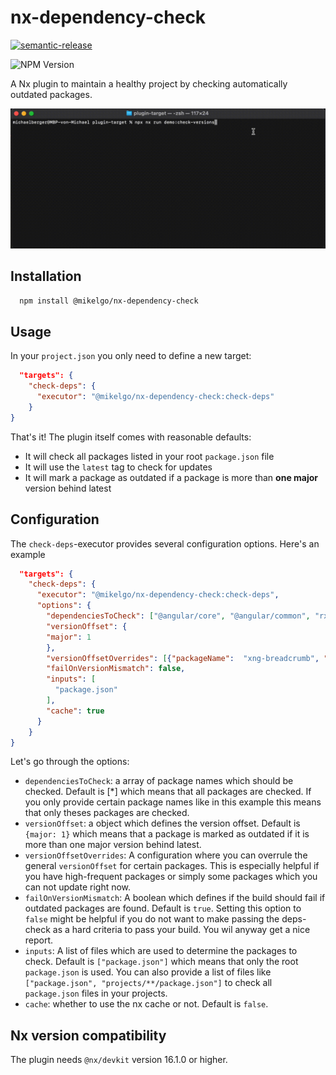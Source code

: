 # nx-dependency-check
<a href="#badge">
    <img alt="semantic-release" src="https://img.shields.io/badge/%20%20%F0%9F%93%A6%F0%9F%9A%80-semantic--release-e10079.svg">
  </a>

![NPM Version](https://img.shields.io/npm/v/%40mikelgo%2Fnx-dependency-check)

A Nx plugin to maintain a healthy project by checking automatically outdated packages.

![poc](./poc-cutted.gif)

## Installation

```bash
  npm install @mikelgo/nx-dependency-check
```

## Usage

In your `project.json` you only need to define a new target:

```json
  "targets": {
    "check-deps": {
      "executor": "@mikelgo/nx-dependency-check:check-deps"
    }
}
```
That's it! The plugin itself comes with reasonable defaults:
* It will check all packages listed in your root `package.json` file
* It will use the `latest` tag to check for updates
* It will mark a package as outdated if a package is more than **one major** version behind latest

## Configuration
The `check-deps`-executor provides several configuration options. Here's an example
```json
  "targets": {
    "check-deps": {
      "executor": "@mikelgo/nx-dependency-check:check-deps",
      "options": {
        "dependenciesToCheck": ["@angular/core", "@angular/common", "rxjs", "xng-breadcrumb"],
        "versionOffset": {
        "major": 1
        },
        "versionOffsetOverrides": [{"packageName":  "xng-breadcrumb", "major": 1} ],
        "failOnVersionMismatch": false,
        "inputs": [
          "package.json"
        ],
        "cache": true
      }
    }
}
```
Let's go through the options:
* `dependenciesToCheck`: a array of package names which should be checked. Default is [*] which means that all packages are checked. If you only provide certain package names like in this example this means that only theses packages are checked.
* `versionOffset`: a object which defines the version offset. Default is `{major: 1}` which means that a package is marked as outdated if it is more than one major version behind latest.
* `versionOffsetOverrides`: A configuration where you can overrule the general `versionOffset` for certain packages. This is especially helpful if you have high-frequent packages or simply some packages which you can not update right now.
* `failOnVersionMismatch`: A boolean which defines if the build should fail if outdated packages are found. Default is `true`. Setting this option to `false` might be helpful if you do not want to make passing the deps-check as a hard criteria to pass your build. You wil anyway get a nice report.
* `inputs`: A list of files which are used to determine the packages to check. Default is `["package.json"]` which means that only the root `package.json` is used. You can also provide a list of files like `["package.json", "projects/**/package.json"]` to check all `package.json` files in your projects.
* `cache`: whether to use the nx cache or not. Default is `false`.
## Nx version compatibility
The plugin needs `@nx/devkit` version 16.1.0 or higher.
